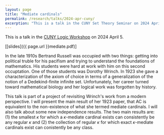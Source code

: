 ```yaml
---
layout: page
title: "Mediate cardinals"
permalink: /research/talks/2024-apr-cuny/
excerption: "This is a talk in the CUNY Set Theory Seminar on 2024 April 5..."	
---
```


This is a talk in the [CUNY Logic Workshop](https://nylogic.github.io/set-theory-seminar.html) on 2024 April 5.

[[slides]({{ page.url }}mediate.pdf)]

In the late 1910s Bertrand Russell was occupied with two things: getting into political truble for his pacifism and trying to understand the foundations of mathematics. His students were hard at work with him on this second occuptation. One of those students was Dorothy Wrinch. In 1923 she gave a characterization of the axiom of choice in terms of a generalization of the notion of a Dedekind-finite infinite set. Unfortunately, her career turned toward mathematical biology and her logical work was forgotten by history.

This talk is part of a project of revisiting Wrinch's work from a modern perspective. I will present the main result of her 1923 paper, that AC is equivalent to the non-existence of what she termed mediate cardinals. I will also talk about some new independence results. The two main results are: (1) the smallest $\kappa$ for which a $\kappa$-mediate cardinal exists can consistently be any regular $\kappa$ and (2) the collection of regular $\kappa$ for which exact $\kappa$-mediate cardinals exist can conistently be any class.
